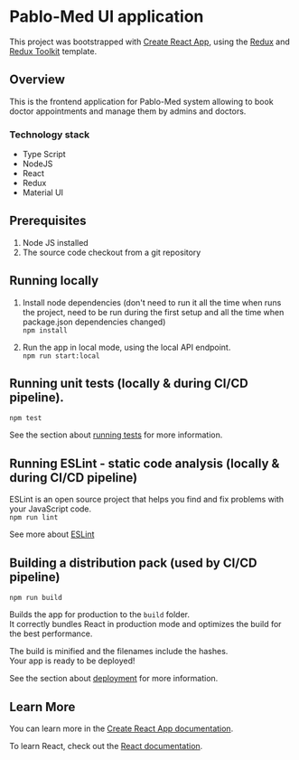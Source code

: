 # Pablo-Med UI application

This project was bootstrapped with [Create React App](https://github.com/facebook/create-react-app), using the [Redux](https://redux.js.org/) and [Redux Toolkit](https://redux-toolkit.js.org/) template.

## Overview
This is the frontend application for Pablo-Med system allowing to book doctor appointments and manage them by admins and doctors.

### Technology stack
- Type Script
- NodeJS
- React
- Redux
- Material UI

## Prerequisites 
1. Node JS installed
2. The source code checkout from a git repository

## Running locally

1. Install node dependencies (don't need to run it all the time when runs the project, need to be run during the first setup and all the time when package.json dependencies changed)\
   `npm install`

2. Run the app in local mode, using the local API endpoint. \
   `npm run start:local`

   


## Running unit tests (locally & during CI/CD pipeline).
`npm test`

See the section about [running tests](https://facebook.github.io/create-react-app/docs/running-tests) for more information.

## Running ESLint - static code analysis (locally & during CI/CD pipeline)
ESLint is an open source project that helps you find and fix problems with your JavaScript code.\
`npm run lint`

See more about [ESLint](https://eslint.org/)

## Building a distribution pack (used by CI/CD pipeline)

`npm run build`

Builds the app for production to the `build` folder.\
It correctly bundles React in production mode and optimizes the build for the best performance.

The build is minified and the filenames include the hashes.\
Your app is ready to be deployed!

See the section about [deployment](https://facebook.github.io/create-react-app/docs/deployment) for more information.


## Learn More

You can learn more in the [Create React App documentation](https://facebook.github.io/create-react-app/docs/getting-started).

To learn React, check out the [React documentation](https://reactjs.org/).
